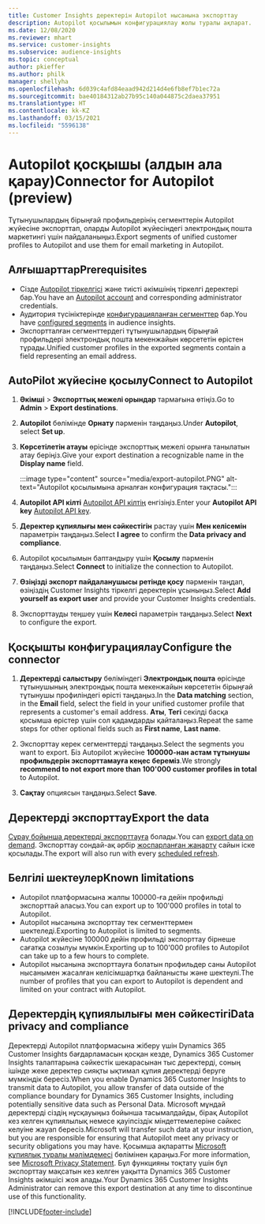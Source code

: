 ```yaml
---
title: Customer Insights деректерін Autopilot нысанына экспорттау
description: Autopilot қосылымын конфигурациялау жолы туралы ақпарат.
ms.date: 12/08/2020
ms.reviewer: mhart
ms.service: customer-insights
ms.subservice: audience-insights
ms.topic: conceptual
author: pkieffer
ms.author: philk
manager: shellyha
ms.openlocfilehash: 6d039c4afd84eaad942d214d4e6fb8ef7b1ec72a
ms.sourcegitcommit: bae40184312ab27b95c140a044875c2daea37951
ms.translationtype: HT
ms.contentlocale: kk-KZ
ms.lasthandoff: 03/15/2021
ms.locfileid: "5596138"
---
```

# <a name="connector-for-autopilot-preview"></a><span data-ttu-id="f79b6-103">Autopilot қосқышы (алдын ала қарау)</span><span class="sxs-lookup"><span data-stu-id="f79b6-103">Connector for Autopilot (preview)</span></span>

<span data-ttu-id="f79b6-104">Тұтынушылардың бірыңғай профильдерінің сегменттерін Autopilot жүйесіне экспорттап, оларды Autopilot жүйесіндегі электрондық пошта маркетингі үшін пайдаланыңыз.</span><span class="sxs-lookup"><span data-stu-id="f79b6-104">Export segments of unified customer profiles to Autopilot and use them for email marketing in Autopilot.</span></span> 

## <a name="prerequisites"></a><span data-ttu-id="f79b6-105">Алғышарттар</span><span class="sxs-lookup"><span data-stu-id="f79b6-105">Prerequisites</span></span>

-   <span data-ttu-id="f79b6-106">Сізде [Autopilot тіркелгісі](https://www.autopilothq.com/) және тиісті әкімшінің тіркелгі деректері бар.</span><span class="sxs-lookup"><span data-stu-id="f79b6-106">You have an [Autopilot account](https://www.autopilothq.com/) and corresponding administrator credentials.</span></span>
-   <span data-ttu-id="f79b6-107">Аудитория түсініктерінде [конфигурацияланған сегменттер](segments.md) бар.</span><span class="sxs-lookup"><span data-stu-id="f79b6-107">You have [configured segments](segments.md) in audience insights.</span></span>
-   <span data-ttu-id="f79b6-108">Экспортталған сегменттердегі тұтынушылардың бірыңғай профильдері электрондық пошта мекенжайын көрсететін өрістен тұрады.</span><span class="sxs-lookup"><span data-stu-id="f79b6-108">Unified customer profiles in the exported segments contain a field representing an email address.</span></span>

## <a name="connect-to-autopilot"></a><span data-ttu-id="f79b6-109">AutoPilot жүйесіне қосылу</span><span class="sxs-lookup"><span data-stu-id="f79b6-109">Connect to Autopilot</span></span>

1. <span data-ttu-id="f79b6-110">**Әкімші** > **Экспорттық межелі орындар** тармағына өтіңіз.</span><span class="sxs-lookup"><span data-stu-id="f79b6-110">Go to **Admin** > **Export destinations**.</span></span>

1. <span data-ttu-id="f79b6-111">**Autopilot** бөлімінде **Орнату** пәрменін таңдаңыз.</span><span class="sxs-lookup"><span data-stu-id="f79b6-111">Under **Autopilot**, select **Set up**.</span></span>

1. <span data-ttu-id="f79b6-112">**Көрсетілетін атауы** өрісінде экспорттық межелі орынға танылатын атау беріңіз.</span><span class="sxs-lookup"><span data-stu-id="f79b6-112">Give your export destination a recognizable name in the **Display name** field.</span></span>

   :::image type="content" source="media/export-autopilot.PNG" alt-text="Autopilot қосылымына арналған конфигурация тақтасы.":::

1. <span data-ttu-id="f79b6-114">**Autopilot API кілті** [Autopilot API кілтің](https://autopilot.docs.apiary.io/#) енгізіңіз.</span><span class="sxs-lookup"><span data-stu-id="f79b6-114">Enter your **Autopilot API key** [Autopilot API key](https://autopilot.docs.apiary.io/#).</span></span>

1. <span data-ttu-id="f79b6-115">**Деректер құпиялығы мен сәйкестігін** растау үшін **Мен келісемін** параметрін таңдаңыз.</span><span class="sxs-lookup"><span data-stu-id="f79b6-115">Select **I agree** to confirm the **Data privacy and compliance**.</span></span>

1. <span data-ttu-id="f79b6-116">Autopilot қосылымын баптандыру үшін **Қосылу** пәрменін таңдаңыз.</span><span class="sxs-lookup"><span data-stu-id="f79b6-116">Select **Connect** to initialize the connection to Autopilot.</span></span>

1. <span data-ttu-id="f79b6-117">**Өзіңізді экспорт пайдаланушысы ретінде қосу** пәрменін таңдап, өзіңіздің Customer Insights тіркелгі деректерін ұсыныңыз.</span><span class="sxs-lookup"><span data-stu-id="f79b6-117">Select **Add yourself as export user** and provide your Customer Insights credentials.</span></span>

1. <span data-ttu-id="f79b6-118">Экспорттауды теңшеу үшін **Келесі** параметрін таңдаңыз.</span><span class="sxs-lookup"><span data-stu-id="f79b6-118">Select **Next** to configure the export.</span></span>

## <a name="configure-the-connector"></a><span data-ttu-id="f79b6-119">Қосқышты конфигурациялау</span><span class="sxs-lookup"><span data-stu-id="f79b6-119">Configure the connector</span></span>

1. <span data-ttu-id="f79b6-120">**Деректерді салыстыру** бөліміндегі **Электрондық пошта** өрісінде тұтынушының электрондық пошта мекенжайын көрсететін бірыңғай тұтынушы профиліндегі өрісті таңдаңыз.</span><span class="sxs-lookup"><span data-stu-id="f79b6-120">In the **Data matching** section, in the **Email** field, select the field in your unified customer profile that represents a customer's email address.</span></span> <span data-ttu-id="f79b6-121">**Аты**, **Тегі** секілді басқа қосымша өрістер үшін сол қадамдарды қайталаңыз.</span><span class="sxs-lookup"><span data-stu-id="f79b6-121">Repeat the same steps for other optional fields such as **First name**, **Last name**.</span></span>

1. <span data-ttu-id="f79b6-122">Экспорттау керек сегменттерді таңдаңыз.</span><span class="sxs-lookup"><span data-stu-id="f79b6-122">Select the segments you want to export.</span></span> <span data-ttu-id="f79b6-123">Біз Autopilot жүйесіне **100000-нан астам тұтынушы профильдерін экспорттамауға кеңес береміз**.</span><span class="sxs-lookup"><span data-stu-id="f79b6-123">We strongly **recommend to not export more than 100'000 customer profiles in total** to Autopilot.</span></span> 

1. <span data-ttu-id="f79b6-124">**Сақтау** опциясын таңдаңыз.</span><span class="sxs-lookup"><span data-stu-id="f79b6-124">Select **Save**.</span></span>

## <a name="export-the-data"></a><span data-ttu-id="f79b6-125">Деректерді экспорттау</span><span class="sxs-lookup"><span data-stu-id="f79b6-125">Export the data</span></span>

<span data-ttu-id="f79b6-126">[Сұрау бойынша деректерді экспорттауға](export-destinations.md) болады.</span><span class="sxs-lookup"><span data-stu-id="f79b6-126">You can [export data on demand](export-destinations.md).</span></span> <span data-ttu-id="f79b6-127">Экспорттау сондай-ақ әрбір [жоспарланған жаңарту](system.md#schedule-tab) сайын іске қосылады.</span><span class="sxs-lookup"><span data-stu-id="f79b6-127">The export will also run with every [scheduled refresh](system.md#schedule-tab).</span></span>

## <a name="known-limitations"></a><span data-ttu-id="f79b6-128">Белгілі шектеулер</span><span class="sxs-lookup"><span data-stu-id="f79b6-128">Known limitations</span></span>

- <span data-ttu-id="f79b6-129">Autopilot платформасына жалпы 100000-ға дейін профильді экспорттай аласыз.</span><span class="sxs-lookup"><span data-stu-id="f79b6-129">You can export up to 100'000 profiles in total to Autopilot.</span></span>
- <span data-ttu-id="f79b6-130">Autopilot нысанына экспорттау тек сегменттермен шектеледі.</span><span class="sxs-lookup"><span data-stu-id="f79b6-130">Exporting to Autopilot is limited to segments.</span></span>
- <span data-ttu-id="f79b6-131">Autopilot жүйесіне 100000 дейін профильді экспорттау бірнеше сағатқа созылуы мүмкін.</span><span class="sxs-lookup"><span data-stu-id="f79b6-131">Exporting up to 100'000 profiles to Autopilot can take up to a few hours to complete.</span></span> 
- <span data-ttu-id="f79b6-132">Autopilot нысанына экспорттауға болатын профильдер саны Autopilot нысанымен жасалған келісімшартқа байланысты және шектеулі.</span><span class="sxs-lookup"><span data-stu-id="f79b6-132">The number of profiles that you can export to Autopilot is dependent and limited on your contract with Autopilot.</span></span>

## <a name="data-privacy-and-compliance"></a><span data-ttu-id="f79b6-133">Деректердің құпиялылығы мен сәйкестігі</span><span class="sxs-lookup"><span data-stu-id="f79b6-133">Data privacy and compliance</span></span>

<span data-ttu-id="f79b6-134">Деректерді Autopilot платформасына жіберу үшін Dynamics 365 Customer Insights бағдарламасын қосқан кезде, Dynamics 365 Customer Insights талаптарына сәйкестік шекарасынан тыс деректерді, соның ішінде жеке деректер сияқты ықтимал құпия деректерді беруге мүмкіндік бересіз.</span><span class="sxs-lookup"><span data-stu-id="f79b6-134">When you enable Dynamics 365 Customer Insights to transmit data to Autopilot, you allow transfer of data outside of the compliance boundary for Dynamics 365 Customer Insights, including potentially sensitive data such as Personal Data.</span></span> <span data-ttu-id="f79b6-135">Microsoft мұндай деректерді сіздің нұсқауыңыз бойынша тасымалдайды, бірақ Autopilot кез келген құпиялылық немесе қауіпсіздік міндеттемелеріне сәйкес келуіне жауап бересіз.</span><span class="sxs-lookup"><span data-stu-id="f79b6-135">Microsoft will transfer such data at your instruction, but you are responsible for ensuring that Autopilot meet any privacy or security obligations you may have.</span></span> <span data-ttu-id="f79b6-136">Қосымша ақпаратты [Microsoft құпиялық туралы мәлімдемесі](https://go.microsoft.com/fwlink/?linkid=396732) бөлімінен қараңыз.</span><span class="sxs-lookup"><span data-stu-id="f79b6-136">For more information, see [Microsoft Privacy Statement](https://go.microsoft.com/fwlink/?linkid=396732).</span></span>
<span data-ttu-id="f79b6-137">Бұл функцияны тоқтату үшін бұл экспорттау мақсатын кез келген уақытта Dynamics 365 Customer Insights әкімшісі жоя алады.</span><span class="sxs-lookup"><span data-stu-id="f79b6-137">Your Dynamics 365 Customer Insights Administrator can remove this export destination at any time to discontinue use of this functionality.</span></span>


[!INCLUDE[footer-include](../includes/footer-banner.md)]